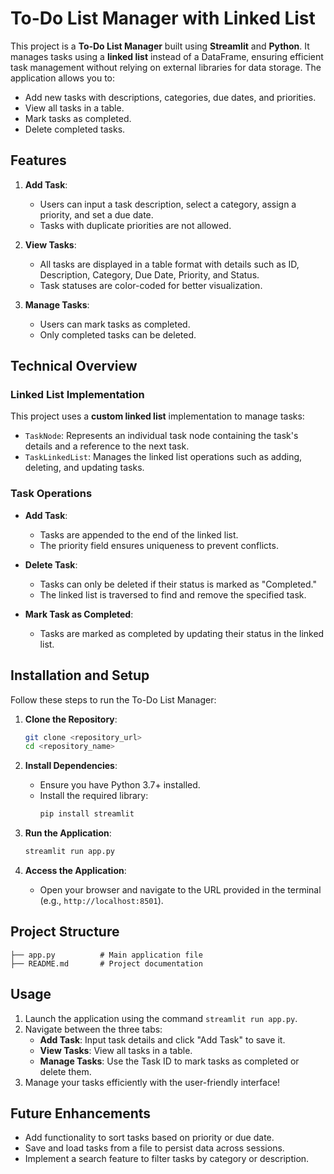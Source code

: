 # To-Do List Manager with Linked List

This project is a **To-Do List Manager** built using **Streamlit** and **Python**. It manages tasks using a **linked list** instead of a DataFrame, ensuring efficient task management without relying on external libraries for data storage. The application allows you to:

- Add new tasks with descriptions, categories, due dates, and priorities.
- View all tasks in a table.
- Mark tasks as completed.
- Delete completed tasks.

## Features

1. **Add Task**:
   - Users can input a task description, select a category, assign a priority, and set a due date.
   - Tasks with duplicate priorities are not allowed.

2. **View Tasks**:
   - All tasks are displayed in a table format with details such as ID, Description, Category, Due Date, Priority, and Status.
   - Task statuses are color-coded for better visualization.

3. **Manage Tasks**:
   - Users can mark tasks as completed.
   - Only completed tasks can be deleted.

## Technical Overview

### Linked List Implementation

This project uses a **custom linked list** implementation to manage tasks:

- `TaskNode`: Represents an individual task node containing the task's details and a reference to the next task.
- `TaskLinkedList`: Manages the linked list operations such as adding, deleting, and updating tasks.

### Task Operations

- **Add Task**:
  - Tasks are appended to the end of the linked list.
  - The priority field ensures uniqueness to prevent conflicts.

- **Delete Task**:
  - Tasks can only be deleted if their status is marked as "Completed."
  - The linked list is traversed to find and remove the specified task.

- **Mark Task as Completed**:
  - Tasks are marked as completed by updating their status in the linked list.

## Installation and Setup

Follow these steps to run the To-Do List Manager:

1. **Clone the Repository**:
   ```bash
   git clone <repository_url>
   cd <repository_name>
   ```

2. **Install Dependencies**:
   - Ensure you have Python 3.7+ installed.
   - Install the required library:
     ```bash
     pip install streamlit
     ```

3. **Run the Application**:
   ```bash
   streamlit run app.py
   ```

4. **Access the Application**:
   - Open your browser and navigate to the URL provided in the terminal (e.g., `http://localhost:8501`).

## Project Structure

```plaintext
├── app.py          # Main application file
├── README.md       # Project documentation
```

## Usage

1. Launch the application using the command `streamlit run app.py`.
2. Navigate between the three tabs:
   - **Add Task**: Input task details and click "Add Task" to save it.
   - **View Tasks**: View all tasks in a table.
   - **Manage Tasks**: Use the Task ID to mark tasks as completed or delete them.
3. Manage your tasks efficiently with the user-friendly interface!

## Future Enhancements

- Add functionality to sort tasks based on priority or due date.
- Save and load tasks from a file to persist data across sessions.
- Implement a search feature to filter tasks by category or description.